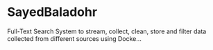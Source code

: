# SayedBaladohr
Full-Text Search System to stream, collect, clean, store and filter data collected from different sources using Docke…
